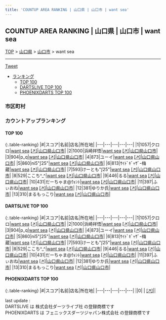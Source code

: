 ```yaml
---
title: 'COUNTUP AREA RANKING | 山口県 | 山口市 | want sea'
---
```

## COUNTUP AREA RANKING | 山口県 | 山口市 | want sea

[TOP](/darts/rank/) > [山口県](/darts/rank/山口県/) > [山口市](/darts/rank/山口県/山口市/) > want sea

___

<a href="https://twitter.com/share?ref_src=twsrc%5Etfw" data-text="COUNTUP AREA RANKING | 山口県山口市want sea" class="twitter-share-button" data-hashtags="DARTSLIVE,PHOENIXDARTS,darts,ダーツ" data-show-count="false">Tweet</a>

* [ランキング](#カウントアップランキング)
    * [TOP 100](#top-100)
    * [DARTSLIVE TOP 100](#dartslive-top-100)
    * [PHOENIXDARTS TOP 100](#phoenixdarts-top-100)

### 市区町村

<ul>

</ul>

### カウントアップランキング

#### TOP 100



{:.table-ranking}
|#|スコア|名前|店名|所在地|
|---|---|---|---|---|
|1|1057|<span class="rank-name-dl">クロロ</span>|<a href="/darts/rank/shops/8d0fa533bea8413e25d56fb0e5c39bac.html">want sea</a> <a href="https://search.dartslive.com/jp/shop/8d0fa533bea8413e25d56fb0e5c39bac">[↗]</a>|<a href="/darts/rank/山口県/山口市">山口県山口市</a>|
|2|1000|<span class="rank-name-dl">浜崎祥悟</span>|<a href="/darts/rank/shops/8d0fa533bea8413e25d56fb0e5c39bac.html">want sea</a> <a href="https://search.dartslive.com/jp/shop/8d0fa533bea8413e25d56fb0e5c39bac">[↗]</a>|<a href="/darts/rank/山口県/山口市">山口県山口市</a>|
|3|904|<span class="rank-name-dl">p_q</span>|<a href="/darts/rank/shops/8d0fa533bea8413e25d56fb0e5c39bac.html">want sea</a> <a href="https://search.dartslive.com/jp/shop/8d0fa533bea8413e25d56fb0e5c39bac">[↗]</a>|<a href="/darts/rank/山口県/山口市">山口県山口市</a>|
|4|873|<span class="rank-name-dl">ユーイ</span>|<a href="/darts/rank/shops/8d0fa533bea8413e25d56fb0e5c39bac.html">want sea</a> <a href="https://search.dartslive.com/jp/shop/8d0fa533bea8413e25d56fb0e5c39bac">[↗]</a>|<a href="/darts/rank/山口県/山口市">山口県山口市</a>|
|5|860|<span class="rank-name-dl">ni5&quot;∫25&quot;</span>|<a href="/darts/rank/shops/8d0fa533bea8413e25d56fb0e5c39bac.html">want sea</a> <a href="https://search.dartslive.com/jp/shop/8d0fa533bea8413e25d56fb0e5c39bac">[↗]</a>|<a href="/darts/rank/山口県/山口市">山口県山口市</a>|
|6|813|<span class="rank-name-dl">ｻｲﾄﾞｷﾞｬｻﾞｰ梅蔵</span>|<a href="/darts/rank/shops/8d0fa533bea8413e25d56fb0e5c39bac.html">want sea</a> <a href="https://search.dartslive.com/jp/shop/8d0fa533bea8413e25d56fb0e5c39bac">[↗]</a>|<a href="/darts/rank/山口県/山口市">山口県山口市</a>|
|7|593|<span class="rank-name-dl">けーとも&quot;∫25&quot;</span>|<a href="/darts/rank/shops/8d0fa533bea8413e25d56fb0e5c39bac.html">want sea</a> <a href="https://search.dartslive.com/jp/shop/8d0fa533bea8413e25d56fb0e5c39bac">[↗]</a>|<a href="/darts/rank/山口県/山口市">山口県山口市</a>|
|8|529|<span class="rank-name-dl">ここち︎^_^</span>|<a href="/darts/rank/shops/8d0fa533bea8413e25d56fb0e5c39bac.html">want sea</a> <a href="https://search.dartslive.com/jp/shop/8d0fa533bea8413e25d56fb0e5c39bac">[↗]</a>|<a href="/darts/rank/山口県/山口市">山口県山口市</a>|
|9|446|<span class="rank-name-dl">るる</span>|<a href="/darts/rank/shops/8d0fa533bea8413e25d56fb0e5c39bac.html">want sea</a> <a href="https://search.dartslive.com/jp/shop/8d0fa533bea8413e25d56fb0e5c39bac">[↗]</a>|<a href="/darts/rank/山口県/山口市">山口県山口市</a>|
|10|431|<span class="rank-name-dl">だーちゃま@ｳｫﾝﾄ</span>|<a href="/darts/rank/shops/8d0fa533bea8413e25d56fb0e5c39bac.html">want sea</a> <a href="https://search.dartslive.com/jp/shop/8d0fa533bea8413e25d56fb0e5c39bac">[↗]</a>|<a href="/darts/rank/山口県/山口市">山口県山口市</a>|
|11|397|<span class="rank-name-dl">ふぃおね</span>|<a href="/darts/rank/shops/8d0fa533bea8413e25d56fb0e5c39bac.html">want sea</a> <a href="https://search.dartslive.com/jp/shop/8d0fa533bea8413e25d56fb0e5c39bac">[↗]</a>|<a href="/darts/rank/山口県/山口市">山口県山口市</a>|
|12|381|<span class="rank-name-dl">ゆりか氏</span>|<a href="/darts/rank/shops/8d0fa533bea8413e25d56fb0e5c39bac.html">want sea</a> <a href="https://search.dartslive.com/jp/shop/8d0fa533bea8413e25d56fb0e5c39bac">[↗]</a>|<a href="/darts/rank/山口県/山口市">山口県山口市</a>|
|13|310|<span class="rank-name-dl">まるもっこり</span>|<a href="/darts/rank/shops/8d0fa533bea8413e25d56fb0e5c39bac.html">want sea</a> <a href="https://search.dartslive.com/jp/shop/8d0fa533bea8413e25d56fb0e5c39bac">[↗]</a>|<a href="/darts/rank/山口県/山口市">山口県山口市</a>|


#### DARTSLIVE TOP 100



{:.table-ranking}
|#|スコア|名前|店名|所在地|
|---|---|---|---|---|
|1|1057|<span class="rank-name-dl">クロロ</span>|<a href="/darts/rank/shops/8d0fa533bea8413e25d56fb0e5c39bac.html">want sea</a> <a href="https://search.dartslive.com/jp/shop/8d0fa533bea8413e25d56fb0e5c39bac">[↗]</a>|<a href="/darts/rank/山口県/山口市">山口県山口市</a>|
|2|1000|<span class="rank-name-dl">浜崎祥悟</span>|<a href="/darts/rank/shops/8d0fa533bea8413e25d56fb0e5c39bac.html">want sea</a> <a href="https://search.dartslive.com/jp/shop/8d0fa533bea8413e25d56fb0e5c39bac">[↗]</a>|<a href="/darts/rank/山口県/山口市">山口県山口市</a>|
|3|904|<span class="rank-name-dl">p_q</span>|<a href="/darts/rank/shops/8d0fa533bea8413e25d56fb0e5c39bac.html">want sea</a> <a href="https://search.dartslive.com/jp/shop/8d0fa533bea8413e25d56fb0e5c39bac">[↗]</a>|<a href="/darts/rank/山口県/山口市">山口県山口市</a>|
|4|873|<span class="rank-name-dl">ユーイ</span>|<a href="/darts/rank/shops/8d0fa533bea8413e25d56fb0e5c39bac.html">want sea</a> <a href="https://search.dartslive.com/jp/shop/8d0fa533bea8413e25d56fb0e5c39bac">[↗]</a>|<a href="/darts/rank/山口県/山口市">山口県山口市</a>|
|5|860|<span class="rank-name-dl">ni5&quot;∫25&quot;</span>|<a href="/darts/rank/shops/8d0fa533bea8413e25d56fb0e5c39bac.html">want sea</a> <a href="https://search.dartslive.com/jp/shop/8d0fa533bea8413e25d56fb0e5c39bac">[↗]</a>|<a href="/darts/rank/山口県/山口市">山口県山口市</a>|
|6|813|<span class="rank-name-dl">ｻｲﾄﾞｷﾞｬｻﾞｰ梅蔵</span>|<a href="/darts/rank/shops/8d0fa533bea8413e25d56fb0e5c39bac.html">want sea</a> <a href="https://search.dartslive.com/jp/shop/8d0fa533bea8413e25d56fb0e5c39bac">[↗]</a>|<a href="/darts/rank/山口県/山口市">山口県山口市</a>|
|7|593|<span class="rank-name-dl">けーとも&quot;∫25&quot;</span>|<a href="/darts/rank/shops/8d0fa533bea8413e25d56fb0e5c39bac.html">want sea</a> <a href="https://search.dartslive.com/jp/shop/8d0fa533bea8413e25d56fb0e5c39bac">[↗]</a>|<a href="/darts/rank/山口県/山口市">山口県山口市</a>|
|8|529|<span class="rank-name-dl">ここち︎^_^</span>|<a href="/darts/rank/shops/8d0fa533bea8413e25d56fb0e5c39bac.html">want sea</a> <a href="https://search.dartslive.com/jp/shop/8d0fa533bea8413e25d56fb0e5c39bac">[↗]</a>|<a href="/darts/rank/山口県/山口市">山口県山口市</a>|
|9|446|<span class="rank-name-dl">るる</span>|<a href="/darts/rank/shops/8d0fa533bea8413e25d56fb0e5c39bac.html">want sea</a> <a href="https://search.dartslive.com/jp/shop/8d0fa533bea8413e25d56fb0e5c39bac">[↗]</a>|<a href="/darts/rank/山口県/山口市">山口県山口市</a>|
|10|431|<span class="rank-name-dl">だーちゃま@ｳｫﾝﾄ</span>|<a href="/darts/rank/shops/8d0fa533bea8413e25d56fb0e5c39bac.html">want sea</a> <a href="https://search.dartslive.com/jp/shop/8d0fa533bea8413e25d56fb0e5c39bac">[↗]</a>|<a href="/darts/rank/山口県/山口市">山口県山口市</a>|
|11|397|<span class="rank-name-dl">ふぃおね</span>|<a href="/darts/rank/shops/8d0fa533bea8413e25d56fb0e5c39bac.html">want sea</a> <a href="https://search.dartslive.com/jp/shop/8d0fa533bea8413e25d56fb0e5c39bac">[↗]</a>|<a href="/darts/rank/山口県/山口市">山口県山口市</a>|
|12|381|<span class="rank-name-dl">ゆりか氏</span>|<a href="/darts/rank/shops/8d0fa533bea8413e25d56fb0e5c39bac.html">want sea</a> <a href="https://search.dartslive.com/jp/shop/8d0fa533bea8413e25d56fb0e5c39bac">[↗]</a>|<a href="/darts/rank/山口県/山口市">山口県山口市</a>|
|13|310|<span class="rank-name-dl">まるもっこり</span>|<a href="/darts/rank/shops/8d0fa533bea8413e25d56fb0e5c39bac.html">want sea</a> <a href="https://search.dartslive.com/jp/shop/8d0fa533bea8413e25d56fb0e5c39bac">[↗]</a>|<a href="/darts/rank/山口県/山口市">山口県山口市</a>|


#### PHOENIXDARTS TOP 100



{:.table-ranking}
|#|スコア|名前|店名|所在地|
|---|---|---|---|---|
||0|<span class="rank-name-dl"> </span>|<a href="/darts/rank/shops/.html"></a> <a href="">[↗]</a>|<a href="/darts/rank//"></a>|


<div class="footer border-top border-gray-light mt-5 pt-3 text-right text-gray">
    last update : <span style="font-weight: italic" id="foot_last_modified"></span><br />
    DARTSLIVE は 株式会社ダーツライブ社 の登録商標です<br />
    PHOENIXDARTS は フェニックスダーツジャパン株式会社 の登録商標です<br />
</div>

<script src="https://cdnjs.cloudflare.com/ajax/libs/jquery.tablesorter/2.31.3/js/jquery.tablesorter.min.js" integrity="sha512-qzgd5cYSZcosqpzpn7zF2ZId8f/8CHmFKZ8j7mU4OUXTNRd5g+ZHBPsgKEwoqxCtdQvExE5LprwwPAgoicguNg==" crossorigin="anonymous" referrerpolicy="no-referrer"></script>
<link rel="stylesheet" href="https://cdnjs.cloudflare.com/ajax/libs/jquery.tablesorter/2.31.3/css/theme.default.min.css" integrity="sha512-wghhOJkjQX0Lh3NSWvNKeZ0ZpNn+SPVXX1Qyc9OCaogADktxrBiBdKGDoqVUOyhStvMBmJQ8ZdMHiR3wuEq8+w==" crossorigin="anonymous" referrerpolicy="no-referrer" />
<script>
$(function() {
    $(".table-ranking").tablesorter({sortList:[[0, 0]]});
    $("#foot_last_modified").text(formatDate(new Date(document.lastModified), 'yyyy-MM-dd HH:mm:ss'));
});
</script>

<script async src="https://platform.twitter.com/widgets.js" charset="utf-8"></script>